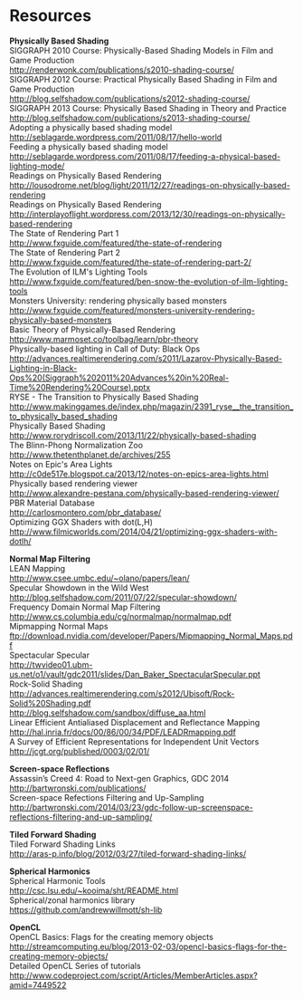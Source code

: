 Resources
=========


**Physically Based Shading**  
SIGGRAPH 2010 Course: Physically-Based Shading Models in Film and Game Production  
http://renderwonk.com/publications/s2010-shading-course/  
SIGGRAPH 2012 Course: Practical Physically Based Shading in Film and Game Production  
http://blog.selfshadow.com/publications/s2012-shading-course/  
SIGGRAPH 2013 Course: Physically Based Shading in Theory and Practice  
http://blog.selfshadow.com/publications/s2013-shading-course/  
Adopting a physically based shading model  
http://seblagarde.wordpress.com/2011/08/17/hello-world  
Feeding a physically based shading model  
http://seblagarde.wordpress.com/2011/08/17/feeding-a-physical-based-lighting-mode/  
Readings on Physically Based Rendering  
http://lousodrome.net/blog/light/2011/12/27/readings-on-physically-based-rendering  
Readings on Physically Based Rendering  
http://interplayoflight.wordpress.com/2013/12/30/readings-on-physically-based-rendering  
The State of Rendering Part 1  
http://www.fxguide.com/featured/the-state-of-rendering  
The State of Rendering Part 2  
http://www.fxguide.com/featured/the-state-of-rendering-part-2/  
The Evolution of ILM's Lighting Tools  
http://www.fxguide.com/featured/ben-snow-the-evolution-of-ilm-lighting-tools  
Monsters University: rendering physically based monsters  
http://www.fxguide.com/featured/monsters-university-rendering-physically-based-monsters  
Basic Theory of Physically-Based Rendering  
http://www.marmoset.co/toolbag/learn/pbr-theory  
Physically-based lighting in Call of Duty: Black Ops  
http://advances.realtimerendering.com/s2011/Lazarov-Physically-Based-Lighting-in-Black-Ops%20(Siggraph%202011%20Advances%20in%20Real-Time%20Rendering%20Course).pptx  
RYSE - The Transition to Physically Based Shading  
http://www.makinggames.de/index.php/magazin/2391_ryse__the_transition_to_physically_based_shading  
Physically Based Shading  
http://www.rorydriscoll.com/2013/11/22/physically-based-shading  
The Blinn-Phong Normalization Zoo  
http://www.thetenthplanet.de/archives/255  
Notes on Epic's Area Lights  
http://c0de517e.blogspot.ca/2013/12/notes-on-epics-area-lights.html  
Physically based rendering viewer  
http://www.alexandre-pestana.com/physically-based-rendering-viewer/  
PBR Material Database  
http://carlosmontero.com/pbr_database/  
Optimizing GGX Shaders with dot(L,H)  
http://www.filmicworlds.com/2014/04/21/optimizing-ggx-shaders-with-dotlh/  
  
**Normal Map Filtering**  
LEAN Mapping  
http://www.csee.umbc.edu/~olano/papers/lean/  
Specular Showdown in the Wild West  
http://blog.selfshadow.com/2011/07/22/specular-showdown/  
Frequency Domain Normal Map Filtering  
http://www.cs.columbia.edu/cg/normalmap/normalmap.pdf  
Mipmapping Normal Maps  
ftp://download.nvidia.com/developer/Papers/Mipmapping_Normal_Maps.pdf  
Spectacular Specular  
http://twvideo01.ubm-us.net/o1/vault/gdc2011/slides/Dan_Baker_SpectacularSpecular.ppt  
Rock-Solid Shading  
http://advances.realtimerendering.com/s2012/Ubisoft/Rock-Solid%20Shading.pdf  
http://blog.selfshadow.com/sandbox/diffuse_aa.html  
Linear Efficient Antialiased Displacement and Reflectance Mapping  
http://hal.inria.fr/docs/00/86/00/34/PDF/LEADRmapping.pdf  
A Survey of Efficient Representations for Independent Unit Vectors  
http://jcgt.org/published/0003/02/01/  
  
**Screen-space Reflections**  
Assassin’s Creed 4: Road to Next-gen Graphics, GDC 2014  
http://bartwronski.com/publications/  
Screen-space Refections Filtering and Up-Sampling  
http://bartwronski.com/2014/03/23/gdc-follow-up-screenspace-reflections-filtering-and-up-sampling/
  
**Tiled Forward Shading**  
Tiled Forward Shading Links  
http://aras-p.info/blog/2012/03/27/tiled-forward-shading-links/  
  
**Spherical Harmonics**  
Spherical Harmonic Tools  
http://csc.lsu.edu/~kooima/sht/README.html  
Spherical/zonal harmonics library  
https://github.com/andrewwillmott/sh-lib  
  
**OpenCL**  
OpenCL Basics: Flags for the creating memory objects  
http://streamcomputing.eu/blog/2013-02-03/opencl-basics-flags-for-the-creating-memory-objects/  
Detailed OpenCL Series of tutorials
http://www.codeproject.com/script/Articles/MemberArticles.aspx?amid=7449522 

